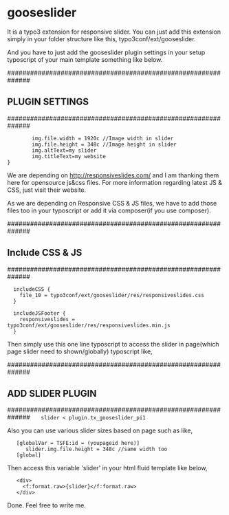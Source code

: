 # gooseslider

It is a typo3 extension for responsive slider. 
You can just add this extension simply in your folder structure like this, typo3conf/ext/gooseslider.

And you have to just add the gooseslider plugin settings in your setup typoscript of your main template something like below.

##############################################################
## PLUGIN SETTINGS
##############################################################

```plugin.tx_gooseslider_pi1{
        img.file.width = 1920c //Image width in slider
        img.file.height = 348c //Image height in slider
        img.altText=my slider 
        img.titleText=my website
}
```
We are depending on http://responsiveslides.com/ and I am thanking them here for opensource js&css files. For more information regarding latest JS & CSS, just visit their website.

As we are depending on Responsive CSS & JS files, we have to add those files too in your typoscript or add it via composer(if you use composer).

##############################################################
## Include CSS & JS
##############################################################

```
  includeCSS {
    file_10 = typo3conf/ext/gooseslider/res/responsiveslides.css
  }
  
  includeJSFooter {
    responsiveslides = typo3conf/ext/gooseslider/res/responsiveslides.min.js
  }
```

Then simply use this one line typoscript to access the slider in page(which page slider need to shown/globally) typoscript like,

##############################################################
## ADD SLIDER PLUGIN 
##############################################################
```    slider < plugin.tx_gooseslider_pi1 ```

Also you can use various slider sizes based on page such as like,

```
   [globalVar = TSFE:id = (youpageid here)]
      slider.img.file.height = 348c //same width too
   [global]
```
Then access this variable 'slider' in your html fluid template like below,
```
   <div>
     <f:format.raw>{slider}</f:format.raw>
   </div>
```

Done. Feel free to write me.
